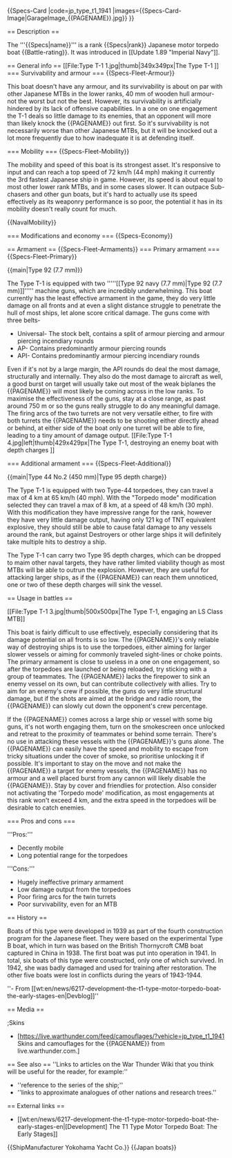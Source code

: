 {{Specs-Card
|code=jp_type_t1_1941
|images={{Specs-Card-Image|GarageImage_{{PAGENAME}}.jpg}}
}}

== Description ==
<!-- ''In the first part of the description, cover the history of the ship's creation and military application. In the second part, tell the reader about using this ship in the game. Add a screenshot: if a beginner player has a hard time remembering vehicles by name, a picture will help them identify the ship in question.'' -->
The '''{{Specs|name}}''' is a rank {{Specs|rank}} Japanese motor torpedo boat {{Battle-rating}}. It was introduced in [[Update 1.89 "Imperial Navy"]].

== General info ==
[[File:Type T-1 1.jpg|thumb|349x349px|The Type T-1 ]]
=== Survivability and armour ===
{{Specs-Fleet-Armour}}
<!-- ''Talk about the vehicle's armour. Note the most well-defended and most vulnerable zones, e.g. the ammo magazine. Evaluate the composition of components and assemblies responsible for movement and manoeuvrability. Evaluate the survivability of the primary and secondary armaments separately. Don't forget to mention the size of the crew, which plays an important role in fleet mechanics. Save tips on preserving survivability for the "Usage in battles" section. If necessary, use a graphical template to show the most well-protected or most vulnerable points in the armour.'' -->

This boat doesn't have any armour, and its survivability is about on par with other Japanese MTBs in the lower ranks, 40 mm of wooden hull armour- not the worst but not the best. However, its survivability is artificially hindered by its lack of offensive capabilities. In a one on one engagement the T-1 deals so little damage to its enemies, that an opponent will more than likely knock the {{PAGENAME}} out first. So it's survivability is not necessarily worse than other Japanese MTBs, but it will be knocked out a lot more frequently due to how inadequate it is at defending itself.

=== Mobility ===
{{Specs-Fleet-Mobility}}
<!-- ''Write about the ship's mobility. Evaluate its power and manoeuvrability, rudder rerouting speed, stopping speed at full tilt, with its maximum forward and reverse speed.'' -->

The mobility and speed of this boat is its strongest asset. It's responsive to input and can reach a top speed of 72 km/h (44 mph) making it currently the 3rd fastest Japanese ship in game. However, its speed is about equal to most other lower rank MTBs, and in some cases slower. It can outpace Sub-chasers and other gun boats, but it's hard to actually use its speed effectively as its weaponry performance is so poor, the potential it has in its mobility doesn't really count for much.

{{NavalMobility}}

=== Modifications and economy ===
{{Specs-Economy}}

== Armament ==
{{Specs-Fleet-Armaments}}
=== Primary armament ===
{{Specs-Fleet-Primary}}
<!-- ''Provide information about the characteristics of the primary armament. Evaluate their efficacy in battle based on their reload speed, ballistics and the capacity of their shells. Add a link to the main article about the weapon: <code><nowiki>{{main|Weapon name (calibre)}}</nowiki></code>. Broadly describe the ammunition available for the primary armament, and provide recommendations on how to use it and which ammunition to choose.'' -->
{{main|Type 92 (7.7 mm)}}

The Type T-1 is equipped with two '''''[[Type 92 navy (7.7 mm)|Type 92 (7.7 mm)]]''''' machine guns, which are incredibly underwhelming. This boat currently has the least effective armament in the game, they do very little damage on all fronts and at even a slight distance struggle to penetrate the hull of most ships, let alone score critical damage. The guns come with three belts-

* Universal- The stock belt, contains a split of armour piercing and armour piercing incendiary rounds
* AP- Contains predominantly armour piercing rounds
* API- Contains predominantly armour piercing incendiary rounds

Even if it's not by a large margin, the API rounds do deal the most damage, structurally and internally. They also do the most damage to aircraft as well, a good burst on target will usually take out most of the weak biplanes the {{PAGENAME}} will most likely be coming across in the low ranks. To maximise the effectiveness of the guns, stay at a close range, as past around 750 m or so the guns really struggle to do any meaningful damage. The firing arcs of the two turrets are not very versatile either, to fire with both turrets the {{PAGENAME}} needs to be shooting either directly ahead or behind, at either side of the boat only one turret will be able to fire, leading to a tiny amount of damage output.
[[File:Type T-1 4.jpg|left|thumb|429x429px|The Type T-1, destroying an enemy boat with depth charges ]]

=== Additional armament ===
{{Specs-Fleet-Additional}}
<!-- ''Describe the available additional armaments of the ship: depth charges, mines, torpedoes. Talk about their positions, available ammunition and launch features such as dead zones of torpedoes. If there is no additional armament, remove this section.'' -->
{{main|Type 44 No.2 (450 mm)|Type 95 depth charge}}

The Type T-1 is equipped with two Type-44 torpedoes, they can travel a max of 4 km at 65 km/h (40 mph). With the "Torpedo mode" modification selected they can travel a max of 8 km, at a speed of 48 km/h (30 mph). With this modification they have impressive range for the rank, however they have very little damage output, having only 121 kg of TNT equivalent explosive, they should still be able to cause fatal damage to any vessels around the rank, but against Destroyers or other large ships it will definitely take multiple hits to destroy a ship.

The Type T-1 can carry two Type 95 depth charges, which can be dropped to maim other naval targets, they have rather limited viability though as most MTBs will be able to outrun the explosion. However, they are useful for attacking larger ships, as if the {{PAGENAME}} can reach them unnoticed, one or two of these depth charges will sink the vessel.

== Usage in battles ==
<!-- ''Describe the technique of using this ship, the characteristics of her use in a team and tips on strategy. Abstain from writing an entire guide – don't try to provide a single point of view, but give the reader food for thought. Talk about the most dangerous opponents for this vehicle and provide recommendations on fighting them. If necessary, note the specifics of playing with this vehicle in various modes (AB, RB, SB).'' -->
[[File:Type T-1 3.jpg|thumb|500x500px|The Type T-1, engaging an LS Class MTB]]

This boat is fairly difficult to use effectively, especially considering that its damage potential on all fronts is so low. The {{PAGENAME}}'s only reliable way of destroying ships is to use the torpedoes, either aiming for larger slower vessels or aiming for commonly traveled sight-lines or choke points. The primary armament is close to useless in a one on one engagement, so after the torpedoes are launched or being reloaded, try sticking with a group of teammates. The {{PAGENAME}} lacks the firepower to sink an enemy vessel on its own, but can contribute collectively with allies. Try to aim for an enemy's crew if possible, the guns do very little structural damage, but if the shots are aimed at the bridge and radio room, the {{PAGENAME}} can slowly cut down the opponent's crew percentage.

If the {{PAGENAME}} comes across a large ship or vessel with some big guns, it's not worth engaging them, turn on the smokescreen once unlocked and retreat to the proximity of teammates or behind some terrain. There's no use in attacking these vessels with the {{PAGENAME}}'s guns alone. The {{PAGENAME}} can easily have the speed and mobility to escape from tricky situations under the cover of smoke, so prioritise unlocking it if possible. It's important to stay on the move and not make the {{PAGENAME}} a target for enemy vessels, the {{PAGENAME}} has no armour and a well placed burst from any cannon will likely disable the {{PAGENAME}}. Stay by cover and friendlies for protection. Also consider not activating the 'Torpedo mode' modification, as most engagements at this rank won't exceed 4 km, and the extra speed in the torpedoes will be desirable to catch enemies.

=== Pros and cons ===
<!-- ''Summarise and briefly evaluate the vehicle in terms of its characteristics and combat effectiveness. Mark its pros and cons in the bulleted list. Try not to use more than 6 points for each of the characteristics. Avoid using categorical definitions such as "bad", "good" and the like - use substitutions with softer forms such as "inadequate" and "effective".'' -->

'''Pros:'''

* Decently mobile
* Long potential range for the torpedoes

'''Cons:'''

* Hugely ineffective primary armament
* Low damage output from the torpedoes
* Poor firing arcs for the twin turrets
* Poor survivability, even for an MTB

== History ==
<!-- ''Describe the history of the creation and combat usage of the ship in more detail than in the introduction. If the historical reference turns out to be too long, take it to a separate article, taking a link to the article about the ship and adding a block "/History" (example: <nowiki>https://wiki.warthunder.com/(Ship-name)/History</nowiki>) and add a link to it here using the <code>main</code> template. Be sure to reference text and sources by using <code><nowiki><ref></ref></nowiki></code>, as well as adding them at the end of the article with <code><nowiki><references /></nowiki></code>. This section may also include the ship's dev blog entry (if applicable) and the in-game encyclopedia description (under <code><nowiki>=== In-game description ===</nowiki></code>, also if applicable).'' -->

Boats of this type were developed in 1939 as part of the fourth construction program for the Japanese fleet. They were based on the experimental Type B boat, which in turn was based on the British Thornycroft CMB boat captured in China in 1938. The first boat was put into operation in 1941. In total, six boats of this type were constructed, only one of which survived. In 1942, she was badly damaged and used for training after restoration. The other five boats were lost in conflicts during the years of 1943-1944.

''- From [[wt:en/news/6217-development-the-t1-type-motor-torpedo-boat-the-early-stages-en|Devblog]]''

== Media ==
<!-- ''Excellent additions to the article would be video guides, screenshots from the game, and photos.'' -->

;Skins
* [https://live.warthunder.com/feed/camouflages/?vehicle=jp_type_t1_1941 Skins and camouflages for the {{PAGENAME}} from live.warthunder.com.]

== See also ==
''Links to articles on the War Thunder Wiki that you think will be useful for the reader, for example:''
* ''reference to the series of the ship;''
* ''links to approximate analogues of other nations and research trees.''

== External links ==
<!-- ''Paste links to sources and external resources, such as:''
* ''topic on the official game forum;''
* ''other literature.'' -->

* [[wt:en/news/6217-development-the-t1-type-motor-torpedo-boat-the-early-stages-en|[Development] The T1 Type Motor Torpedo Boat: The Early Stages]]

{{ShipManufacturer Yokohama Yacht Co.}}
{{Japan boats}}